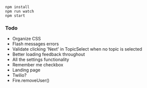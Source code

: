 ```
npm install
npm run watch
npm start
```

### Todo
* Organize CSS
* Flash messages errors
* Validate clicking 'Next' in TopicSelect when no topic is selected
* Better loading feedback throughout
* All the settings functionality
* Remember me checkbox
* Landing page
* Twilio?
* Fire.removeUser()
